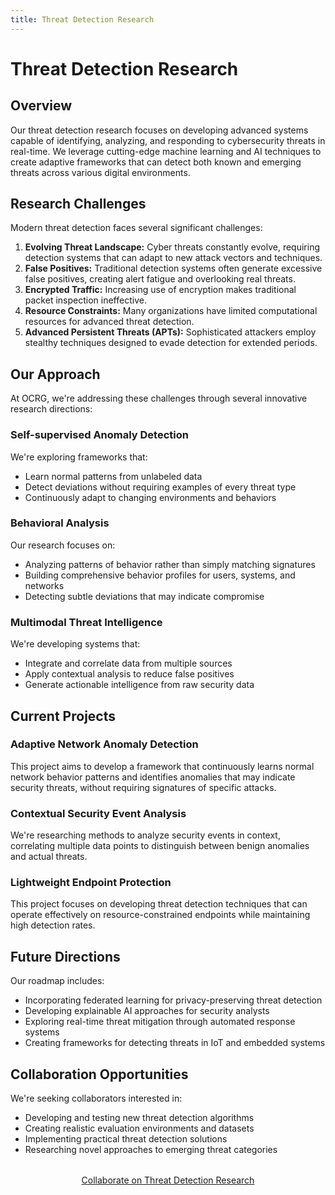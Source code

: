 ```yaml
---
title: Threat Detection Research
---
```


# Threat Detection Research

## Overview

Our threat detection research focuses on developing advanced systems capable of identifying, analyzing, and responding to cybersecurity threats in real-time. We leverage cutting-edge machine learning and AI techniques to create adaptive frameworks that can detect both known and emerging threats across various digital environments.

## Research Challenges

Modern threat detection faces several significant challenges:

1. **Evolving Threat Landscape:** Cyber threats constantly evolve, requiring detection systems that can adapt to new attack vectors and techniques.
2. **False Positives:** Traditional detection systems often generate excessive false positives, creating alert fatigue and overlooking real threats.
3. **Encrypted Traffic:** Increasing use of encryption makes traditional packet inspection ineffective.
4. **Resource Constraints:** Many organizations have limited computational resources for advanced threat detection.
5. **Advanced Persistent Threats (APTs):** Sophisticated attackers employ stealthy techniques designed to evade detection for extended periods.

## Our Approach

At OCRG, we're addressing these challenges through several innovative research directions:

### Self-supervised Anomaly Detection

We're exploring frameworks that:

- Learn normal patterns from unlabeled data
- Detect deviations without requiring examples of every threat type
- Continuously adapt to changing environments and behaviors

### Behavioral Analysis

Our research focuses on:

- Analyzing patterns of behavior rather than simply matching signatures
- Building comprehensive behavior profiles for users, systems, and networks
- Detecting subtle deviations that may indicate compromise

### Multimodal Threat Intelligence

We're developing systems that:

- Integrate and correlate data from multiple sources
- Apply contextual analysis to reduce false positives
- Generate actionable intelligence from raw security data

## Current Projects

### Adaptive Network Anomaly Detection

This project aims to develop a framework that continuously learns normal network behavior patterns and identifies anomalies that may indicate security threats, without requiring signatures of specific attacks.

### Contextual Security Event Analysis

We're researching methods to analyze security events in context, correlating multiple data points to distinguish between benign anomalies and actual threats.

### Lightweight Endpoint Protection

This project focuses on developing threat detection techniques that can operate effectively on resource-constrained endpoints while maintaining high detection rates.

## Future Directions

Our roadmap includes:

- Incorporating federated learning for privacy-preserving threat detection
- Developing explainable AI approaches for security analysts
- Exploring real-time threat mitigation through automated response systems
- Creating frameworks for detecting threats in IoT and embedded systems

## Collaboration Opportunities

We're seeking collaborators interested in:

- Developing and testing new threat detection algorithms
- Creating realistic evaluation environments and datasets
- Implementing practical threat detection solutions
- Researching novel approaches to emerging threat categories

<div style="text-align: center; margin: 2rem 0;">
  <a href="../../contact" class="btn btn-primary">Collaborate on Threat Detection Research</a>
</div> 